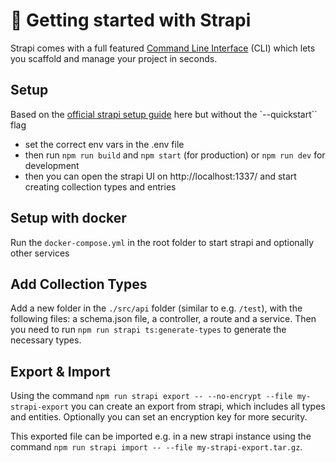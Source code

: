 # 🚀 Getting started with Strapi

Strapi comes with a full featured [Command Line Interface](https://docs.strapi.io/dev-docs/cli) (CLI) which lets you scaffold and manage your project in seconds.

## Setup

Based on the [official strapi setup guide](https://docs.strapi.io/dev-docs/quick-start) here but without the `--quickstart`` flag

- set the correct env vars in the .env file
- then run `npm run build` and `npm start` (for production) or `npm run dev` for development
- then you can open the strapi UI on http://localhost:1337/ and start creating collection types and entries

## Setup with docker

Run the `docker-compose.yml` in the root folder to start strapi and optionally other services

## Add Collection Types

Add a new folder in the `./src/api` folder (similar to e.g. `/test`), with the following files: a schema.json file, a controller, a route and a service. Then you need to run `npm run strapi ts:generate-types` to generate the necessary types.

## Export & Import

Using the command `npm run strapi export -- --no-encrypt --file my-strapi-export` you can create an export from strapi, which includes all types and entities. Optionally you can set an encryption key for more security.

This exported file can be imported e.g. in a new strapi instance using the command `npm run strapi import -- --file my-strapi-export.tar.gz`.
